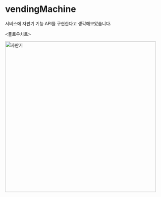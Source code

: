 # vendingMachine

서비스에 자판기 기능 API를 구현한다고 생각해보았습니다.

<플로우차트>

<img width="486" alt="자판기" src="https://user-images.githubusercontent.com/96781806/168201086-3aa4623d-2fcd-4600-b412-17447222bc09.png">
